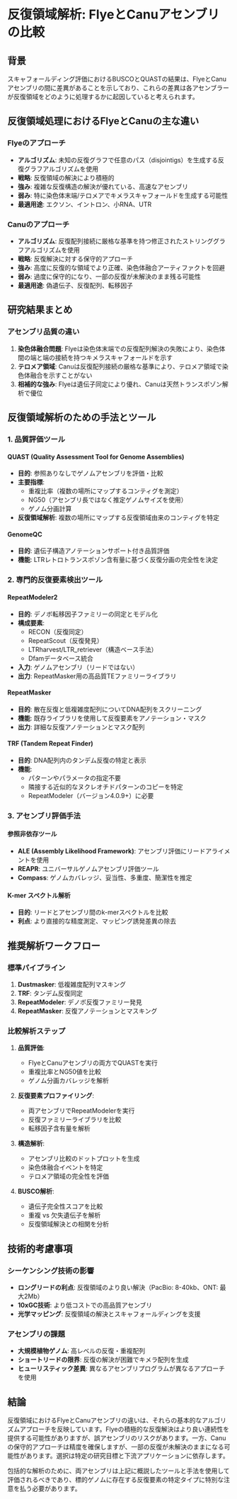 # 反復領域解析: FlyeとCanuアセンブリの比較

## 背景
スキャフォールディング評価におけるBUSCOとQUASTの結果は、FlyeとCanuアセンブリの間に差異があることを示しており、これらの差異は各アセンブラーが反復領域をどのように処理するかに起因していると考えられます。

## 反復領域処理におけるFlyeとCanuの主な違い

### Flyeのアプローチ
- **アルゴリズム**: 未知の反復グラフで任意のパス（disjointigs）を生成する反復グラフアルゴリズムを使用
- **戦略**: 反復領域の解決により積極的
- **強み**: 複雑な反復構造の解決が優れている、高速なアセンブリ
- **弱み**: 特に染色体末端/テロメアでキメラスキャフォールドを生成する可能性
- **最適用途**: エクソン、イントロン、小RNA、UTR

### Canuのアプローチ  
- **アルゴリズム**: 反復配列接続に厳格な基準を持つ修正されたストリンググラフアルゴリズムを使用
- **戦略**: 反復解決に対する保守的アプローチ
- **強み**: 高度に反復的な領域でより正確、染色体融合アーティファクトを回避
- **弱み**: 過度に保守的になり、一部の反復が未解決のまま残る可能性
- **最適用途**: 偽遺伝子、反復配列、転移因子

## 研究結果まとめ

### アセンブリ品質の違い
1. **染色体融合問題**: Flyeは染色体末端での反復配列解決の失敗により、染色体間の端と端の接続を持つキメラスキャフォールドを示す
2. **テロメア領域**: Canuは反復配列接続の厳格な基準により、テロメア領域で染色体融合を示すことがない
3. **相補的な強み**: Flyeは遺伝子同定により優れ、Canuは天然トランスポゾン解析で優位

## 反復領域解析のための手法とツール

### 1. 品質評価ツール

#### QUAST (Quality Assessment Tool for Genome Assemblies)
- **目的**: 参照ありなしでゲノムアセンブリを評価・比較
- **主要指標**: 
  - 重複比率（複数の場所にマップするコンティグを測定）
  - NG50（アセンブリ長ではなく推定ゲノムサイズを使用）
  - ゲノム分画計算
- **反復領域解析**: 複数の場所にマップする反復領域由来のコンティグを特定

#### GenomeQC
- **目的**: 遺伝子構造アノテーションサポート付き品質評価
- **機能**: LTRレトロトランスポゾン含有量に基づく反復分画の完全性を決定

### 2. 専門的反復要素検出ツール

#### RepeatModeler2
- **目的**: デノボ転移因子ファミリーの同定とモデル化
- **構成要素**: 
  - RECON（反復同定）
  - RepeatScout（反復発見）
  - LTRharvest/LTR_retriever（構造ベース手法）
  - Dfamデータベース統合
- **入力**: ゲノムアセンブリ（リードではない）
- **出力**: RepeatMasker用の高品質TEファミリーライブラリ

#### RepeatMasker
- **目的**: 散在反復と低複雑度配列についてDNA配列をスクリーニング
- **機能**: 既存ライブラリを使用して反復要素をアノテーション・マスク
- **出力**: 詳細な反復アノテーションとマスク配列

#### TRF (Tandem Repeat Finder)
- **目的**: DNA配列内のタンデム反復の特定と表示
- **機能**: 
  - パターンやパラメータの指定不要
  - 隣接する近似的なヌクレオチドパターンのコピーを特定
  - RepeatModeler（バージョン4.0.9+）に必要

### 3. アセンブリ評価手法

#### 参照非依存ツール
- **ALE (Assembly Likelihood Framework)**: アセンブリ評価にリードアライメントを使用
- **REAPR**: ユニバーサルゲノムアセンブリ評価ツール
- **Compass**: ゲノムカバレッジ、妥当性、多重度、簡潔性を推定

#### K-mer スペクトル解析
- **目的**: リードとアセンブリ間のk-merスペクトルを比較
- **利点**: より直接的な精度測定、マッピング誘発差異の除去

## 推奨解析ワークフロー

### 標準パイプライン
1. **Dustmasker**: 低複雑度配列マスキング
2. **TRF**: タンデム反復同定
3. **RepeatModeler**: デノボ反復ファミリー発見
4. **RepeatMasker**: 反復アノテーションとマスキング

### 比較解析ステップ
1. **品質評価**: 
   - FlyeとCanuアセンブリの両方でQUASTを実行
   - 重複比率とNG50値を比較
   - ゲノム分画カバレッジを解析

2. **反復要素プロファイリング**:
   - 両アセンブリでRepeatModelerを実行
   - 反復ファミリーライブラリを比較
   - 転移因子含有量を解析

3. **構造解析**:
   - アセンブリ比較のドットプロットを生成
   - 染色体融合イベントを特定
   - テロメア領域の完全性を評価

4. **BUSCO解析**:
   - 遺伝子完全性スコアを比較
   - 重複 vs 欠失遺伝子を解析
   - 反復領域解決との相関を分析

## 技術的考慮事項

### シーケンシング技術の影響
- **ロングリードの利点**: 反復領域のより良い解決（PacBio: 8-40kb、ONT: 最大2Mb）
- **10xGC技術**: より低コストでの高品質アセンブリ
- **光学マッピング**: 反復領域の解決とスキャフォールディングを支援

### アセンブリの課題
- **大規模植物ゲノム**: 高レベルの反復・重複配列
- **ショートリードの限界**: 反復の解決が困難でキメラ配列を生成
- **ヒューリスティック差異**: 異なるアセンブリプログラムが異なるアプローチを使用

## 結論

反復領域におけるFlyeとCanuアセンブリの違いは、それらの基本的なアルゴリズムアプローチを反映しています。Flyeの積極的な反復解決はより良い連続性を提供する可能性がありますが、誤アセンブリのリスクがあります。一方、Canuの保守的アプローチは精度を確保しますが、一部の反復が未解決のままになる可能性があります。選択は特定の研究目標と下流アプリケーションに依存します。

包括的な解析のために、両アセンブリは上記に概説したツールと手法を使用して評価されるべきであり、標的ゲノムに存在する反復要素の特定タイプに特別な注意を払う必要があります。